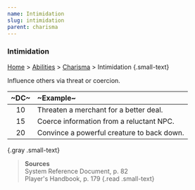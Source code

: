 ```yaml
---
name: Intimidation
slug: intimidation
parent: charisma
---
```

### Intimidation
[Home](dm-operations-center) > [Abilities](abilities) > [Charisma](charisma) > Intimidation {.small-text}

Influence others via threat or coercion.

| ~DC~ | ~Example~                                  |
| :--: | :----------------------------------------- |
|  10  | Threaten a merchant for a better deal.     |
|  15  | Coerce information from a reluctant NPC.   |
|  20  | Convince a powerful creature to back down. |
{.gray .small-text}

> **Sources** <br/>
> System Reference Document, p. 82<br/>
> Player's Handbook, p. 179
{.read .small-text}

